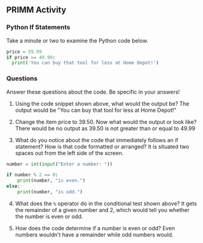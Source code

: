 ## PRIMM Activity
### Python If Statements

Take a minute or two to examine the Python code below.

```python
price = 59.99
if price >= 49.99:
  print('You can buy that tool for less at Home Depot!')
```

### Questions
Answer these questions about the code.  Be specific in your answers!

1. Using the code snippet shown above, what would the output be?
   The output would be "You can buy that tool for less at Home Depot!"



3. Change the item price to 39.50.  Now what would the output or look like?
   There would be no output as 39.50 is not greater than or equal to 49.99



5. What do you notice about the code that immediately follows an if statement?  How is that code formatted or arranged?
   It is situated two spaces out from the left side of the screen.


```python
number = int(input("Enter a number: "))

if number % 2 == 0:
    print(number, "is even.")
else:
    print(number, "is odd.")
```

4. What does the `%` operator do in the conditional test shown above?
   It gets the remainder of a given number and 2, which would tell you whether the number is even or odd.


6. How does the code determine if a number is even or odd?
   Even numbers wouldn't have a remainder while odd numbers would.
